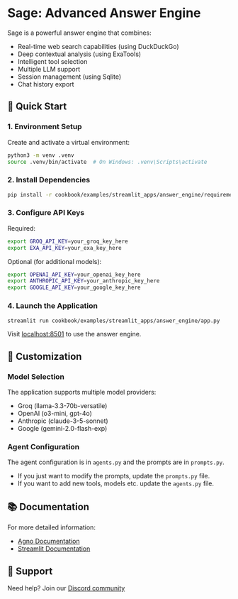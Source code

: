 # Sage: Advanced Answer Engine

Sage is a powerful answer engine that combines:
- Real-time web search capabilities (using DuckDuckGo)
- Deep contextual analysis (using ExaTools)
- Intelligent tool selection
- Multiple LLM support
- Session management (using Sqlite)
- Chat history export

## 🚀 Quick Start

### 1. Environment Setup

Create and activate a virtual environment:
```bash
python3 -m venv .venv
source .venv/bin/activate  # On Windows: .venv\Scripts\activate
```

### 2. Install Dependencies

```bash
pip install -r cookbook/examples/streamlit_apps/answer_engine/requirements.txt
```

### 3. Configure API Keys

Required:
```bash
export GROQ_API_KEY=your_groq_key_here
export EXA_API_KEY=your_exa_key_here
```

Optional (for additional models):
```bash
export OPENAI_API_KEY=your_openai_key_here
export ANTHROPIC_API_KEY=your_anthropic_key_here
export GOOGLE_API_KEY=your_google_key_here
```

### 4. Launch the Application

```bash
streamlit run cookbook/examples/streamlit_apps/answer_engine/app.py
```

Visit [localhost:8501](http://localhost:8501) to use the answer engine.

## 🔧 Customization

### Model Selection

The application supports multiple model providers:
- Groq (llama-3.3-70b-versatile)
- OpenAI (o3-mini, gpt-4o)
- Anthropic (claude-3-5-sonnet)
- Google (gemini-2.0-flash-exp)

### Agent Configuration

The agent configuration is in `agents.py` and the prompts are in `prompts.py`.
- If you just want to modify the prompts, update the `prompts.py` file.
- If you want to add new tools, models etc. update the `agents.py` file.

## 📚 Documentation

For more detailed information:
- [Agno Documentation](https://docs.agno.com)
- [Streamlit Documentation](https://docs.streamlit.io)

## 🤝 Support

Need help? Join our [Discord community](https://agno.link/discord)
